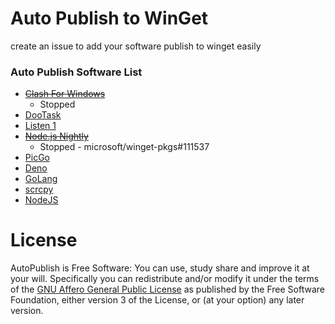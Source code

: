 # Auto Publish to WinGet

create an issue to add your software publish to winget easily

### Auto Publish Software List

- ~~[Clash For Windows](https://github.com/Fndroid/clash_for_windows_pkg/)~~
  - Stopped
- [DooTask](https://github.com/kuaifan/dootask)
- [Listen 1](https://github.com/listen1/listen1_desktop/)
- ~~[Node.js Nightly](https://nodejs.org/download/nightly/)~~
  - Stopped - microsoft/winget-pkgs#111537
- [PicGo](https://github.com/Molunerfinn/PicGo)
- [Deno](https://github.com/denoland/deno)
- [GoLang](https://github.com/golang/go)
- [scrcpy](https://github.com/Genymobile/scrcpy)
- [NodeJS](https://github.com/nodejs/node)

# License

AutoPublish is Free Software: You can use, study share and improve it at your will. Specifically you can redistribute and/or
modify it under the terms of the [GNU Affero General Public License](http://www.gnu.org/licenses/gpl-3.0.en.html) as published
by the Free Software Foundation, either version 3 of the License, or (at your option) any later version.
